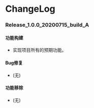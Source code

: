 # ChangeLog

### Release_1.0.0_20200715_build_A

#### 功能构建

- 实现项目所有的预期功能。

#### Bug修复

- (无)

#### 功能移除

- (无)
